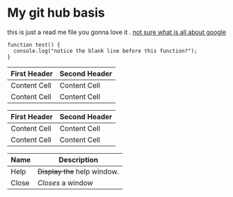 # My git hub basis
this is just a read me file you gonna love it .
[not sure what is all about google](http://www.google.com)
```
function test() {
  console.log("notice the blank line before this function?");
}
```
First Header  | Second Header
------------- | -------------
Content Cell  | Content Cell
Content Cell  | Content Cell

| First Header  | Second Header |
| ------------- | ------------- |
| Content Cell  | Content Cell  |
| Content Cell  | Content Cell  |

| Name | Description          |
| ------------- | ----------- |
| Help      | ~~Display the~~ help window.|
| Close     | _Closes_ a window     |
